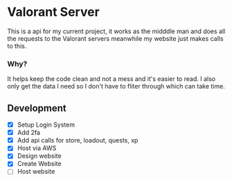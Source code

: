 # Valorant Server
This is a api for my current project, it works as the midddle man and does all the requests to the Valorant servers meanwhile my website just makes calls to this.  

### Why?
It helps keep the code clean and not a mess and it's easier to read. I also only get the data I need so I don't have to fliter through which can take time.


## Development

 - [x] Setup Login System
 - [x] Add 2fa
 - [x] Add api calls for store, loadout, quests, xp 
 - [x] Host via AWS
 - [x] Design website 
 - [x] Create Website
 - [ ] Host website

